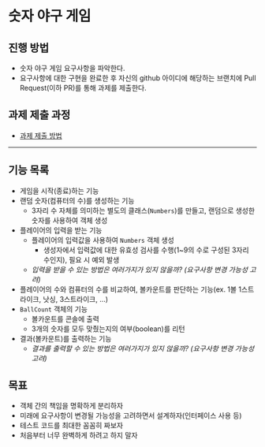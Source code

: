 # 숫자 야구 게임
## 진행 방법
* 숫자 야구 게임 요구사항을 파악한다.
* 요구사항에 대한 구현을 완료한 후 자신의 github 아이디에 해당하는 브랜치에 Pull Request(이하 PR)를 통해 과제를 제출한다.

## 과제 제출 과정
* [과제 제출 방법](https://github.com/next-step/nextstep-docs/tree/master/precourse)

---
## 기능 목록
* 게임을 시작(종료)하는 기능
* 랜덤 숫자(컴퓨터의 수)를 생성하는 기능
  * 3자리 수 자체를 의미하는 별도의 클래스(`Numbers`)를 만들고, 랜덤으로 생성한 숫자를 사용하여 객체 생성
* 플레이어의 입력을 받는 기능
  * 플레이어의 입력값을 사용하여 `Numbers` 객체 생성
    * 생성자에서 입력값에 대한 유효성 검사를 수행(1~9의 수로 구성된 3자리 수인지), 필요 시 예외 발생
  * _입력을 받을 수 있는 방법은 여러가지가 있지 않을까? (요구사항 변경 가능성 고려)_
* 플레이어의 수와 컴퓨터의 수를 비교하여, 볼카운트를 판단하는 기능(ex. 1볼 1스트라이크, 낫싱, 3스트라이크, ...)
* `BallCount` 객체의 기능
  * 볼카운트를 콘솔에 출력
  * 3개의 숫자를 모두 맞췄는지의 여부(boolean)를 리턴
* 결과(볼카운트)를 출력하는 기능
  * _결과를 출력할 수 있는 방법은 여러가지가 있지 않을까? (요구사항 변경 가능성 고려)_

## 목표
* 객체 간의 책임을 명확하게 분리하자
* 미래에 요구사항이 변경될 가능성을 고려하면서 설계하자(인터페이스 사용 등)
* 테스트 코드를 최대한 꼼꼼히 짜보자
* 처음부터 너무 완벽하게 하려고 하지 말자